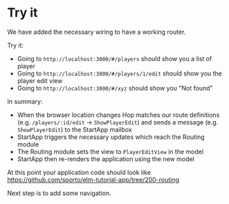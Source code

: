 # Try it

We have added the necessary wiring to have a working router.

Try it:

- Going to `http://localhost:3000/#/players` should show you a list of player
- Going to `http://localhost:3000/#/players/1/edit` should show you the player edit view
- Going to `http://localhost:3000/#/xyz` should show you "Not found"

In summary:

- When the browser location changes Hop matches our route definitions (e.g. `/players/:id/edit` -> `ShowPlayerEdit`) and sends a message (e.g. `ShowPlayerEdit`) to the StartApp mailbox
- StartApp triggers the necessary updates which reach the Routing module
- The Routing module sets the view to `PlayerEditView` in the model
- StartApp then re-renders the application using the new model

At this point your application code should look like <https://github.com/sporto/elm-tutorial-app/tree/200-routing>


Next step is to add some navigation.

